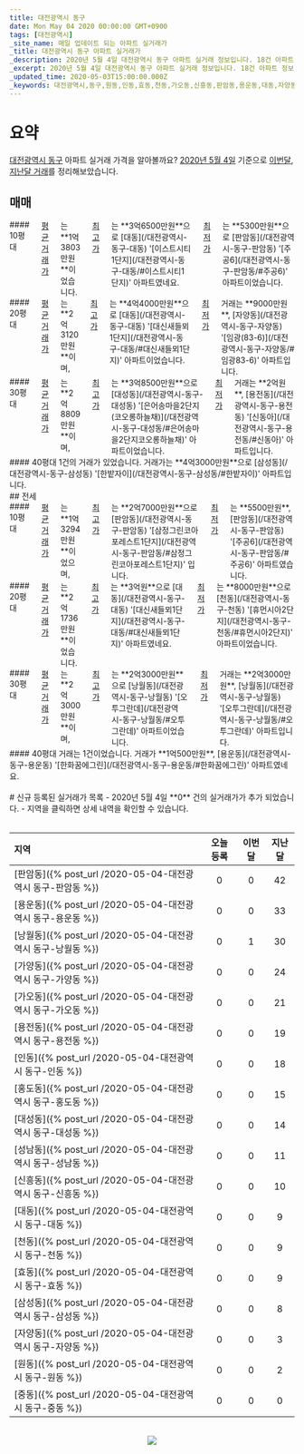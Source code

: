 ```yaml
---
title: 대전광역시 동구
date: Mon May 04 2020 00:00:00 GMT+0900
tags: [대전광역시]
_site_name: 매일 업데이트 되는 아파트 실거래가
_title: 대전광역시 동구 아파트 실거래가
_description: 2020년 5월 4일 대전광역시 동구 아파트 실거래 정보입니다. 18건 아파트 정보가 있습니다.
_excerpt: 2020년 5월 4일 대전광역시 동구 아파트 실거래 정보입니다. 18건 아파트 정보가 있습니다.
_updated_time: 2020-05-03T15:00:00.000Z
_keywords: 대전광역시,동구,원동,인동,효동,천동,가오동,신흥동,판암동,용운동,대동,자양동,가양동,용전동,성남동,홍도동,삼성동,낭월동,대성동,중동
---
```



# 요약
<ins>대전광역시 동구</ins> 아파트 실거래 가격을 알아볼까요? <ins>2020년 5월 4일</ins> 기준으로 <ins>이번달, 지난달 거래</ins>를 정리해보았습니다.

## 매매
<div class="container">
<div class="six columns" markdown="1">
#### 10평대
<ins>평균 거래가</ins>는 **1억3803만원**이었습니다. <ins>최고가</ins>는 **3억6500만원**으로 [대동](/대전광역시-동구-대동) '[이스트시티1단지](/대전광역시-동구-대동/#이스트시티1단지)' 아파트였네요. <ins>최저가</ins>는 **5300만원**으로 [판암동](/대전광역시-동구-판암동) '[주공6](/대전광역시-동구-판암동/#주공6)' 아파트이었습니다.
</div>
<div class="six columns" markdown="1">
#### 20평대
<ins>평균 거래가</ins>는 **2억3120만원**이며, <ins>최고가</ins>는 **4억4000만원**으로 [대동](/대전광역시-동구-대동) '[대신새들뫼1단지](/대전광역시-동구-대동/#대신새들뫼1단지)' 아파트이었습니다. <ins>최저가</ins> 거래는 **9000만원**, [자양동](/대전광역시-동구-자양동) '[임광(83-6)](/대전광역시-동구-자양동/#임광83-6)' 아파트입니다.
</div>
</div>
<div class="container">
<div class="six columns" markdown="1">
#### 30평대
<ins>평균 거래가</ins>는 **2억8809만원**이며, <ins>최고가</ins>는 **3억8500만원**으로 [대성동](/대전광역시-동구-대성동) '[은어송마을2단지(코오롱하늘채)](/대전광역시-동구-대성동/#은어송마을2단지코오롱하늘채)' 아파트이었습니다. <ins>최저가</ins> 거래는 **2억원**, [용전동](/대전광역시-동구-용전동) '[신동아](/대전광역시-동구-용전동/#신동아)' 아파트입니다.
</div>
<div class="six columns" markdown="1">
#### 40평대
1건의 거래가 있었습니다. 거래가는 **4억3000만원**으로 [삼성동](/대전광역시-동구-삼성동) '[한밭자이](/대전광역시-동구-삼성동/#한밭자이)' 아파트입니다.
</div>
</div>
## 전세
<div class="container">
<div class="six columns" markdown="1">
#### 10평대
<ins>평균 거래가</ins>는 **1억3294만원**이었으며, <ins>최고가</ins>는 **2억7000만원**으로 [판암동](/대전광역시-동구-판암동) '[삼정그린코아포레스트1단지](/대전광역시-동구-판암동/#삼정그린코아포레스트1단지)' 입니다. <ins>최저가</ins>는 **5500만원**, [판암동](/대전광역시-동구-판암동) '[주공6](/대전광역시-동구-판암동/#주공6)' 아파트였습니다.
</div>
<div class="six columns" markdown="1">
#### 20평대
<ins>평균 거래가</ins>는 **2억1736만원**이었습니다. <ins>최고가</ins>는 **3억원**으로 [대동](/대전광역시-동구-대동) '[대신새들뫼1단지](/대전광역시-동구-대동/#대신새들뫼1단지)' 아파트였네요. <ins>최저가</ins>는 **8000만원**으로 [천동](/대전광역시-동구-천동) '[휴먼시아2단지](/대전광역시-동구-천동/#휴먼시아2단지)' 아파트이었습니다.
</div>
</div>
<div class="container">
<div class="six columns" markdown="1">
#### 30평대
<ins>평균 거래가</ins>는 **2억3000만원**이며, <ins>최고가</ins>는 **2억3000만원**으로 [낭월동](/대전광역시-동구-낭월동) '[오투그란데](/대전광역시-동구-낭월동/#오투그란데)' 아파트이었습니다. <ins>최저가</ins> 거래는 **2억3000만원**, [낭월동](/대전광역시-동구-낭월동) '[오투그란데](/대전광역시-동구-낭월동/#오투그란데)' 아파트입니다.
</div>
<div class="six columns" markdown="1">
#### 40평대
거래는 1건이었습니다. 거래가 **1억500만원**, [용운동](/대전광역시-동구-용운동) '[한화꿈에그린](/대전광역시-동구-용운동/#한화꿈에그린)' 아파트였네요.
</div>
</div>


<br>
# 신규 등록된 실거래가 목록
- 2020년 5월 4일 **0** 건의 실거래가가 추가 되었습니다.
- 지역을 클릭하면 상세 내역을 확인할 수 있습니다.
<br><br>

| 지역 | 오늘 등록 | 이번달 | 지난달 |
|:---|:---:|:---:|:---:|
| [판암동]({% post_url /2020-05-04-대전광역시 동구-판암동 %}) | 0 | 0 | 42|
| [용운동]({% post_url /2020-05-04-대전광역시 동구-용운동 %}) | 0 | 0 | 33|
| [낭월동]({% post_url /2020-05-04-대전광역시 동구-낭월동 %}) | 0 | 1 | 30|
| [가양동]({% post_url /2020-05-04-대전광역시 동구-가양동 %}) | 0 | 0 | 24|
| [가오동]({% post_url /2020-05-04-대전광역시 동구-가오동 %}) | 0 | 0 | 21|
| [용전동]({% post_url /2020-05-04-대전광역시 동구-용전동 %}) | 0 | 0 | 19|
| [인동]({% post_url /2020-05-04-대전광역시 동구-인동 %}) | 0 | 0 | 18|
| [홍도동]({% post_url /2020-05-04-대전광역시 동구-홍도동 %}) | 0 | 0 | 15|
| [대성동]({% post_url /2020-05-04-대전광역시 동구-대성동 %}) | 0 | 0 | 14|
| [성남동]({% post_url /2020-05-04-대전광역시 동구-성남동 %}) | 0 | 0 | 11|
| [신흥동]({% post_url /2020-05-04-대전광역시 동구-신흥동 %}) | 0 | 0 | 10|
| [대동]({% post_url /2020-05-04-대전광역시 동구-대동 %}) | 0 | 0 | 9|
| [천동]({% post_url /2020-05-04-대전광역시 동구-천동 %}) | 0 | 0 | 9|
| [효동]({% post_url /2020-05-04-대전광역시 동구-효동 %}) | 0 | 0 | 9|
| [삼성동]({% post_url /2020-05-04-대전광역시 동구-삼성동 %}) | 0 | 0 | 8|
| [자양동]({% post_url /2020-05-04-대전광역시 동구-자양동 %}) | 0 | 0 | 3|
| [원동]({% post_url /2020-05-04-대전광역시 동구-원동 %}) | 0 | 0 | 2|
| [중동]({% post_url /2020-05-04-대전광역시 동구-중동 %}) | 0 | 0 | 0|

<p align="center"><br><img src="https://via.placeholder.com/700x120"><br></p>
